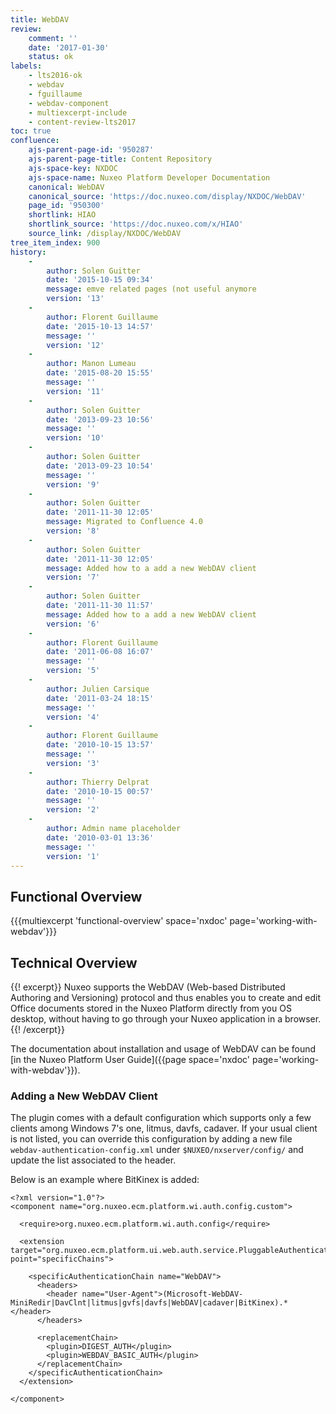 ```yaml
---
title: WebDAV
review:
    comment: ''
    date: '2017-01-30'
    status: ok
labels:
    - lts2016-ok
    - webdav
    - fguillaume
    - webdav-component
    - multiexcerpt-include
    - content-review-lts2017
toc: true
confluence:
    ajs-parent-page-id: '950287'
    ajs-parent-page-title: Content Repository
    ajs-space-key: NXDOC
    ajs-space-name: Nuxeo Platform Developer Documentation
    canonical: WebDAV
    canonical_source: 'https://doc.nuxeo.com/display/NXDOC/WebDAV'
    page_id: '950300'
    shortlink: HIAO
    shortlink_source: 'https://doc.nuxeo.com/x/HIAO'
    source_link: /display/NXDOC/WebDAV
tree_item_index: 900
history:
    -
        author: Solen Guitter
        date: '2015-10-15 09:34'
        message: emve related pages (not useful anymore
        version: '13'
    -
        author: Florent Guillaume
        date: '2015-10-13 14:57'
        message: ''
        version: '12'
    -
        author: Manon Lumeau
        date: '2015-08-20 15:55'
        message: ''
        version: '11'
    -
        author: Solen Guitter
        date: '2013-09-23 10:56'
        message: ''
        version: '10'
    -
        author: Solen Guitter
        date: '2013-09-23 10:54'
        message: ''
        version: '9'
    -
        author: Solen Guitter
        date: '2011-11-30 12:05'
        message: Migrated to Confluence 4.0
        version: '8'
    -
        author: Solen Guitter
        date: '2011-11-30 12:05'
        message: Added how to a add a new WebDAV client
        version: '7'
    -
        author: Solen Guitter
        date: '2011-11-30 11:57'
        message: Added how to a add a new WebDAV client
        version: '6'
    -
        author: Florent Guillaume
        date: '2011-06-08 16:07'
        message: ''
        version: '5'
    -
        author: Julien Carsique
        date: '2011-03-24 18:15'
        message: ''
        version: '4'
    -
        author: Florent Guillaume
        date: '2010-10-15 13:57'
        message: ''
        version: '3'
    -
        author: Thierry Delprat
        date: '2010-10-15 00:57'
        message: ''
        version: '2'
    -
        author: Admin name placeholder
        date: '2010-03-01 13:36'
        message: ''
        version: '1'
---
```


## Functional Overview

{{{multiexcerpt 'functional-overview' space='nxdoc' page='working-with-webdav'}}}

## Technical Overview
{{! excerpt}}
Nuxeo supports the WebDAV (Web-based Distributed Authoring and Versioning) protocol and thus enables you to create and edit Office documents stored in the Nuxeo Platform directly from you OS desktop, without having to go through your Nuxeo application in a browser.
{{! /excerpt}}

The documentation about installation and usage of WebDAV can be found [in the Nuxeo Platform User Guide]({{page space='nxdoc' page='working-with-webdav'}}).

### Adding a New WebDAV Client

The plugin comes with a default configuration which supports only a few clients among Windows 7's one, litmus, davfs, cadaver. If your usual client is not listed, you can override this configuration by adding a new file `webdav-authentication-config.xml` under `$NUXEO/nxserver/config/` and update the list associated to the header.

Below is an example where BitKinex is added:

```
<?xml version="1.0"?>
<component name="org.nuxeo.ecm.platform.wi.auth.config.custom">

  <require>org.nuxeo.ecm.platform.wi.auth.config</require>

  <extension target="org.nuxeo.ecm.platform.ui.web.auth.service.PluggableAuthenticationService" point="specificChains">

    <specificAuthenticationChain name="WebDAV">
      <headers>
        <header name="User-Agent">(Microsoft-WebDAV-MiniRedir|DavClnt|litmus|gvfs|davfs|WebDAV|cadaver|BitKinex).*</header>
      </headers>

      <replacementChain>
        <plugin>DIGEST_AUTH</plugin>
        <plugin>WEBDAV_BASIC_AUTH</plugin>
      </replacementChain>
    </specificAuthenticationChain>
  </extension>

</component>

```
